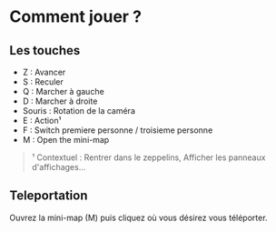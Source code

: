 # Comment jouer ?

## Les touches

- Z : Avancer
- S : Reculer
- Q : Marcher à gauche
- D : Marcher à droite
- Souris : Rotation de la caméra
- E : Action¹
- F : Switch premiere personne / troisieme personne
- M : Open the mini-map

> ¹ Contextuel : Rentrer dans le zeppelins, Afficher les panneaux d'affichages...

## Teleportation

Ouvrez la mini-map (M) puis cliquez où vous désirez vous téléporter.
